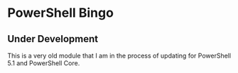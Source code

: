 # PowerShell Bingo

## Under Development

This is a very old module that I am in the process of updating for PowerShell 5.1 and PowerShell Core.

